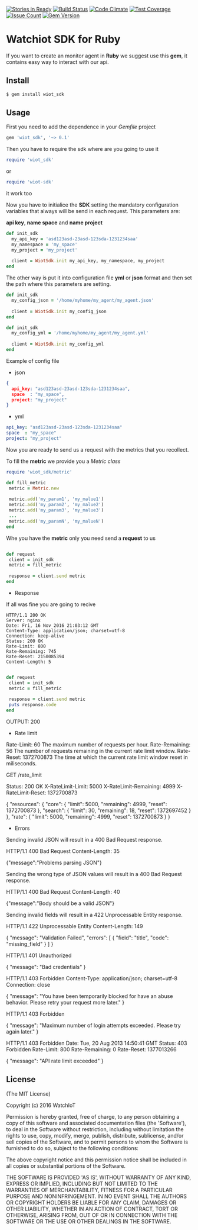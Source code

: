[![Stories in Ready](https://badge.waffle.io/watchiot/wiot-sdk-ruby.png?label=ready&title=Ready)](https://waffle.io/watchiot/wiot-sdk-ruby)
[![Build Status](https://travis-ci.org/watchiot/wiot-sdk-ruby.svg?branch=master)](https://travis-ci.org/watchiot/wiot-sdk-ruby) [![Code Climate](https://codeclimate.com/github/watchiot/wiot-sdk-ruby/badges/gpa.svg)](https://codeclimate.com/github/watchiot/wiot-sdk-ruby) [![Test Coverage](https://codeclimate.com/github/watchiot/wiot-sdk-ruby/badges/coverage.svg)](https://codeclimate.com/github/watchiot/wiot-sdk-ruby/coverage) [![Issue Count](https://codeclimate.com/github/watchiot/wiot-sdk-ruby/badges/issue_count.svg)](https://codeclimate.com/github/watchiot/wiot-sdk-ruby) [![Gem Version](https://badge.fury.io/rb/wiot_sdk.svg)](https://badge.fury.io/rb/wiot_sdk)

# Watchiot SDK for Ruby

If you want to create an monitor agent in **Ruby** we suggest use this **gem**, it contains easy way to interact with our api.

## Install

```bash
$ gem install wiot_sdk
```

## Usage

First you need to add the dependence in your *Gemfile* project 

```ruby
gem 'wiot_sdk', '~> 0.1'
```

Then you have to require the sdk where are you going to use it

```ruby
require 'wiot_sdk'
```

or

```ruby
require 'wiot-sdk'
```
it work too

Now you have to initialice the **SDK** setting the mandatory configuration variables that always will be send in each request. This parameters are:

**api key**, **name space** and **name project**
 
```ruby
def init_sdk
  my_api_key = 'asd123asd-23asd-123sda-1231234saa'
  my_namespace = 'my_space'
  my_project = 'my_project'
  
  client = WiotSdk.init my_api_key, my_namespace, my_project
end
```

The other way is put it into configuration file **yml** or **json** format and then set the path where this parameters are setting. 

```ruby
def init_sdk
  my_config_json = '/home/myhome/my_agent/my_agent.json'
 
  client = WiotSdk.init my_config_json
end
```

```ruby
def init_sdk
  my_config_yml = '/home/myhome/my_agent/my_agent.yml'
  
  client = WiotSdk.init my_config_yml
end
```
Example of config file

* json
```json
{
  api_key: "asd123asd-23asd-123sda-1231234saa",
  space  : "my_space",
  project: "my_project"
}
```

* yml
```yml
api_key: "asd123asd-23asd-123sda-1231234saa"
space  : "my_space"
project: "my_project"
```

Now you are ready to send us a request with the metrics that you recollect.

To fill the **metric** we provide you a *Metric class*

```ruby
require 'wiot_sdk/metric'

def fill_metric
 metric = Metric.new
 
 metric.add('my_param1', 'my_malue1')
 metric.add('my_param2', 'my_malue2')
 metric.add('my_param3', 'my_malue3')
 ...
 metric.add('my_paramN', 'my_malueN')
end
```
Whe you have the **metric** only you need send a **request** to us

```ruby

def request
 client = init_sdk
 metric = fill_metric
 
 response = client.send metric
end
```

* Response
 
If all was fine you are going to recive

```http
HTTP/1.1 200 OK
Server: nginx
Date: Fri, 16 Nov 2016 21:03:12 GMT
Content-Type: application/json; charset=utf-8
Connection: keep-alive
Status: 200 OK
Rate-Limit: 800
Rate-Remaining: 745
Rate-Reset: 2150085394
Content-Length: 5 
```
```ruby

def request
 client = init_sdk
 metric = fill_metric
 
 response = client.send metric
 puts response.code
end
```

OUTPUT: 200

* Rate limit

 Rate-Limit: 60 The maximum number of requests per hour.
 Rate-Remaining: 56 The number of requests remaining in the current rate limit window.
 Rate-Reset: 1372700873 The time at which the current rate limit window reset in miliseconds.

GET /rate_limit

Status: 200 OK
X-RateLimit-Limit: 5000
X-RateLimit-Remaining: 4999
X-RateLimit-Reset: 1372700873

{
  "resources": {
    "core": {
      "limit": 5000,
      "remaining": 4999,
      "reset": 1372700873
    },
    "search": {
      "limit": 30,
      "remaining": 18,
      "reset": 1372697452
    }
  },
  "rate": {
    "limit": 5000,
    "remaining": 4999,
    "reset": 1372700873
  }
}


* Errors

Sending invalid JSON will result in a 400 Bad Request response.

 HTTP/1.1 400 Bad Request
 Content-Length: 35

 {"message":"Problems parsing JSON"}
 
 Sending the wrong type of JSON values will result in a 400 Bad Request response.

 HTTP/1.1 400 Bad Request
 Content-Length: 40

 {"message":"Body should be a valid JSON"}

 Sending invalid fields will result in a 422 Unprocessable Entity response.

 HTTP/1.1 422 Unprocessable Entity
 Content-Length: 149

 {
   "message": "Validation Failed",
   "errors": [
     {
       "field": "title",
       "code": "missing_field"
     }
   ]
 }
 
 HTTP/1.1 401 Unauthorized

{
  "message": "Bad credentials"
}

HTTP/1.1 403 Forbidden
Content-Type: application/json; charset=utf-8
Connection: close

{
  "message": "You have been temporarily blocked for have an abuse behavior. Please retry your request more later."
}

HTTP/1.1 403 Forbidden

{
  "message": "Maximum number of login attempts exceeded. Please try again later."
}

HTTP/1.1 403 Forbidden
Date: Tue, 20 Aug 2013 14:50:41 GMT
Status: 403 Forbidden
Rate-Limit: 800
Rate-Remaining: 0
Rate-Reset: 1377013266

{
   "message": "API rate limit exceeded"
}


## License

(The MIT License)

Copyright (c) 2016 WatchIoT

Permission is hereby granted, free of charge, to any person obtaining
a copy of this software and associated documentation files (the
'Software'), to deal in the Software without restriction, including
without limitation the rights to use, copy, modify, merge, publish,
distribute, sublicense, and/or sell copies of the Software, and to
permit persons to whom the Software is furnished to do so, subject to
the following conditions:

The above copyright notice and this permission notice shall be
included in all copies or substantial portions of the Software.

THE SOFTWARE IS PROVIDED 'AS IS', WITHOUT WARRANTY OF ANY KIND,
EXPRESS OR IMPLIED, INCLUDING BUT NOT LIMITED TO THE WARRANTIES OF
MERCHANTABILITY, FITNESS FOR A PARTICULAR PURPOSE AND NONINFRINGEMENT.
IN NO EVENT SHALL THE AUTHORS OR COPYRIGHT HOLDERS BE LIABLE FOR ANY
CLAIM, DAMAGES OR OTHER LIABILITY, WHETHER IN AN ACTION OF CONTRACT,
TORT OR OTHERWISE, ARISING FROM, OUT OF OR IN CONNECTION WITH THE
SOFTWARE OR THE USE OR OTHER DEALINGS IN THE SOFTWARE.

